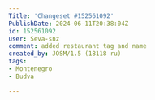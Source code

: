 ```yaml
---
Title: 'Changeset #152561092'
PublishDate: 2024-06-11T20:38:04Z
id: 152561092
user: Seva-snz
comment: added restaurant tag and name
created_by: JOSM/1.5 (18118 ru)
tags:
- Montenegro
- Budva

---
```

